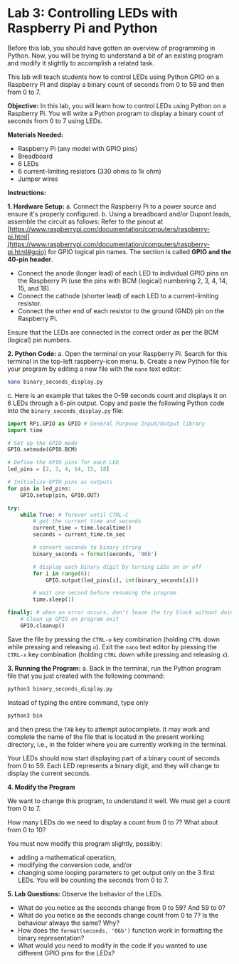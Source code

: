 # Lab 3: Controlling LEDs with Raspberry Pi and Python

Before this lab, you should have gotten an overview of programming in Python.
Now, you will be trying to understand a bit of an existing program and modify it slightly to accomplish a related task.

This lab will teach students how to control LEDs using Python GPIO on a Raspberry Pi and display a binary count of seconds from 0 to 59 and then from 0 to 7.

**Objective:** In this lab, you will learn how to control LEDs using Python on a Raspberry Pi. You will write a Python program to display a binary count of seconds from 0 to 7 using LEDs.

**Materials Needed:**
- Raspberry Pi (any model with GPIO pins)
- Breadboard
- 6 LEDs
- 6 current-limiting resistors (330 ohms to 1k ohm) 
- Jumper wires

**Instructions:**

**1. Hardware Setup:**
a. Connect the Raspberry Pi to a power source and ensure it's properly configured.
b. Using a breadboard and/or Dupont leads, assemble the circuit as follows:
Refer to the pinout at [https://www.raspberrypi.com/documentation/computers/raspberry-pi.html](https://www.raspberrypi.com/documentation/computers/raspberry-pi.html#gpio) for GPIO logical pin names. The section is called **GPIO and the 40-pin header**.
- Connect the anode (longer lead) of each LED to individual GPIO pins on the Raspberry Pi (use the pins with BCM (logical) numbering 2, 3, 4, 14, 15, and 18).
- Connect the cathode (shorter lead) of each LED to a current-limiting resistor.
- Connect the other end of each resistor to the ground (GND) pin on the Raspberry Pi.

Ensure that the LEDs are connected in the correct order as per the BCM (logical) pin numbers.

**2. Python Code:**
a. Open the terminal on your Raspberry Pi. Search for this terminal in the top-left raspberry-icon menu.
b. Create a new Python file for your program by editing a new file with the `nano` text editor:

```bash
nano binary_seconds_display.py
```

c. Here is an example that takes the 0-59 seconds count and displays it on 6 LEDs through a 6-pin output. Copy and paste the following Python code into the `binary_seconds_display.py` file:

```python
import RPi.GPIO as GPIO # General Purpose Input/Output library
import time

# Set up the GPIO mode
GPIO.setmode(GPIO.BCM)

# Define the GPIO pins for each LED
led_pins = [2, 3, 4, 14, 15, 18]

# Initialize GPIO pins as outputs
for pin in led_pins:
    GPIO.setup(pin, GPIO.OUT)

try:
    while True: # forever until CTRL-C
        # get the current time and seconds
        current_time = time.localtime()
        seconds = current_time.tm_sec

        # convert seconds to binary string
        binary_seconds = format(seconds, '06b')

        # display each binary digit by turning LEDs on or off
        for i in range(6):
            GPIO.output(led_pins[i], int(binary_seconds[i]))

        # wait one second before resuming the program
        time.sleep(1)

finally: # when an error occurs, don't leave the try block without doing this
    # Clean up GPIO on program exit
    GPIO.cleanup()
```

Save the file by pressing the `CTRL-o` key combination (holding `CTRL` down while pressing and releasing `o`).
Exit the `nano` text editor by pressing the `CTRL-x` key combination (holding `CTRL` down while pressing and releasing `x`).

**3. Running the Program:**
a. Back in the terminal, run the Python program file that you just created with the following command:

```bash
python3 binary_seconds_display.py
```

Instead of typing the entire command, type only 
```bash
python3 bin
```
and then press the `TAB` key to attempt autocomplete. It may work and complete the name of the file that is located in the present working directory, i.e., in the folder where you are currently working in the terminal.

Your LEDs should now start displaying part of a binary count of seconds from 0 to 59. Each LED represents a binary digit, and they will change to display the current seconds.

**4. Modify the Program**

We want to change this program, to understand it well. We must get a count from 0 to 7.

How many LEDs do we need to display a count from 0 to 7?
What about from 0 to 10?

You must now modify this program slightly, possibly:
- adding a mathematical operation,
- modifying the conversion code, and/or
- changing some looping parameters
to get output only on the 3 first LEDs.
You will be counting the seconds from 0 to 7.

**5. Lab Questions:**
Observe the behavior of the LEDs.
- What do you notice as the seconds change from 0 to 59? And 59 to 0?
- What do you notice as the seconds change count from 0 to 7? Is the behaviour always the same? Why?
- How does the `format(seconds, '06b')` function work in formatting the binary representation?
- What would you need to modify in the code if you wanted to use different GPIO pins for the LEDs?
